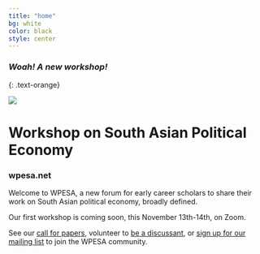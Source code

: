 ```yaml
---
title: "home"
bg: white
color: black
style: center
---
```


### *Woah! A new workshop!*
{: .text-orange}

![]("img/wpesa_logo.png")

# Workshop on South Asian Political Economy
### wpesa.net

Welcome to WPESA, a new forum for early career scholars to share their work on South Asian political economy, broadly defined.

Our first workshop is coming soon, this November 13th-14th, on Zoom.

See our [call for papers](), volunteer to [be a discussant](), or [sign up for our mailing list]() to join the WPESA community. 
